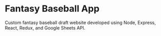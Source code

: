 # Fantasy Baseball App
Custom fantasy baseball draft website developed using Node, Express, React, Redux, and Google Sheets API.